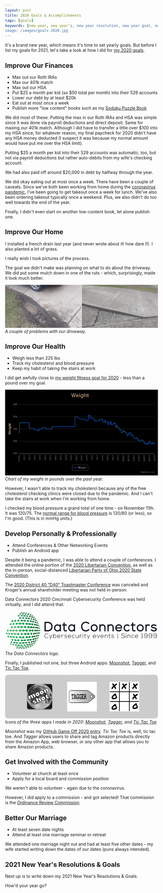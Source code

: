 ```yaml
---
layout: post
title: 2020 Goals & Accomplishments
tags: [goals]
keywords: [new year, new year's, new year resolution, new year goal, new year's resolution, new year's goal, new year resolutions, new year goals, new year's resolutions, new year's goals, resolution, resolutions, goal, goals]
image: /images/goals-2020.jpg
---
```


It's a brand new year, which means it's time to set yearly goals. But before I list my goals for 2021, let's take a look at how I did for [my 2020 goals](https://www.joehxblog.com/2020-new-years-resolutions-goals/). 

## Improve Our Finances

* Max out our Roth IRAs
* Max our 401k match
* Max out our HSA
* Put $25 a month per kid (so $50 total per month) into their 529 accounts
* Lower our debt by at least $20k
* Eat out at most once a week
* Publish more "low content" books such as my [Soduku Puzzle Book](https://www.amazon.com/dp/1707062951?tag=hendrixjoseph-20)

We did most of these. Putting the max in our Roth IRAs and HSA was simple since it was done via payroll deductions and direct deposit. Same for maxing our 401k match. Although I did have to transfer a little over $100 into my HSA since, for whatever reason, my final paycheck for 2020 didn't have any HSA money deducted (I suspect it was because my normal amount would have put me over the HSA limit).

Putting $25 a month per kid into their 529 accounts was automatic, too, but not via payroll deductions but rather auto-debits from my wife's checking account.

We had also paid off around $20,000 in debt by halfway through the year.

We did okay eating out at most once a week. There have been a couple of caveats. Since we've both been working from home during the [coronavirus pandemic](https://www.joehxblog.com/how-im-preparing-for-the-looming-recession-and-the-coronavirus-pandemic/), I've been going to get takeout once a week for lunch. We've also been ordering takeout typically once a weekend. Plus, we also didn't do too well towards the end of the year.

Finally, I didn't even start on another low-content book, let alone publish one.

## Improve Our Home

I installed a french drain last year (and never wrote about it! how dare I!). I also planted a lot of grass.

I really wish I took pictures of the process.

The goal we didn't make was planning on what to do about the driveway. We did put some mulch down in one of the ruts - which, surprisingly, made it look much better.

![A couple of problems with our driveway.](/images/driveway/problems.png)
*A couple of problems with our driveway.*

## Improve Our Health

* Weigh less than 225 lbs
* Track my cholesterol and blood pressure
* Keep my habit of taking the stairs at work

I did get awfully close to [my weight fitness goal for 2020](https://www.joehxblog.com/meeting-my-fitness-goal-in-2020/) - less than a pound over my goal.

![Chart of my weight in pounds over the past year.](/images/fitness-2020/past-year-weight-chart.png)
*Chart of my weight in pounds over the past year.*

However, I wasn't able to track my cholesterol because any of the free cholesterol checking clinics were closed due to the pandemic. And I can't take the stairs at work when I'm working from home.

I checked my blood pressure a grand total of one time - on November 11th. It was 120/75. The [normal range for blood pressure](https://www.cdc.gov/bloodpressure/about.htm) is 120/80 (or less), so I'm good. (This is in mmHg units.)

## Develop Personally & Professionally

* Attend Conferences & Other Networking Events
* Publish an Android app

Despite it being a pandemic, I was able to attend a couple of conferences. I attended the online portion of the [2020 Libertarian Convention](https://lnc2020.com/), as well as the in-person, social-distanced [Libertarian Party of Ohio 2020 State Convention](https://lpo.org/event/libertarian-party-of-ohio-2020-state-convention/).

The [2020 District 40 “D40” Toastmaster Conference](https://www.d40toastmastersconference.org/) was canceled and Kroger’s annual shareholder meeting was not held in-person.

Data Connectors 2020 Cincinnati Cybersecurity Conference was held virtually, and I did attend that.

![The Data Connectors logo.](/images/conferences/data-connectors/black-logo.jpg)
*The Data Connectors logo.*

Finally, I published not one, but three Android apps: [Moonshot](https://play.google.com/store/apps/details?id=com.joehxblox.moonshot),    [Tagger](https://play.google.com/store/apps/details?id=com.joehxblog.tictactoe), and [Tic Tac Toe](https://play.google.com/store/apps/details?id=com.joehxblog.tictactoe).

![Icons of the three apps I made in 2020: Moonshot, Tagger, and Tic Tac Toe.](/images/2020-android-app-icons.png)
*Icons of the three apps I made in 2020: [Moonshot](https://play.google.com/store/apps/details?id=com.joehxblox.moonshot),    [Tagger](https://play.google.com/store/apps/details?id=com.joehxblog.tictactoe), and [Tic Tac Toe](https://play.google.com/store/apps/details?id=com.joehxblog.tictactoe)*

*Moonshot* was my [GitHub Game Off 2020 entry](https://www.joehxblog.com/my-github-game-off-2020-entry/). *Tic Tac Toe* is, well, tic tac toe. And *Tagger* allows users to share and tag Amazon products directly from the Amazon App, web browser, or any other app that allows you to share Amazon products.

## Get Involved with the Community

* Volunteer at church at least once
* Apply for a local board and commission position

We weren't able to volunteer - again due to the coronavirus.

However, I did apply to a commission - and got selected! That commission is the [Ordinance Review Commission](https://www.hhoh.org/291/Ordinance-Review-Commission).

## Better Our Marriage

* At least seven date nights
* Attend at least one marriage seminar or retreat

We attended one marriage night out and had at least five other dates - my wife started writing down the dates of our dates (puns always intended).

## 2021 New Year's Resolutions & Goals

Next up is to write down my 2021 New Year's Resolutions & Goals.

How'd your year go?